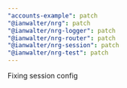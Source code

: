 ```yaml
---
"accounts-example": patch
"@ianwalter/nrg": patch
"@ianwalter/nrg-logger": patch
"@ianwalter/nrg-router": patch
"@ianwalter/nrg-session": patch
"@ianwalter/nrg-test": patch
---
```


Fixing session config
